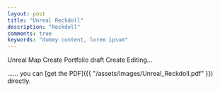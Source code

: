 ```yaml
---
layout: post
title: "Unreal Reckdoll"
description: "Reckdoll"
comments: true
keywords: "dummy content, lorem ipsum"
---
```

Unreal Map Create Portfolio
draft Create Editing...

...... you can [get the PDF]({{ "/assets/images/Unreal_Reckdoll.pdf" }}) directly.